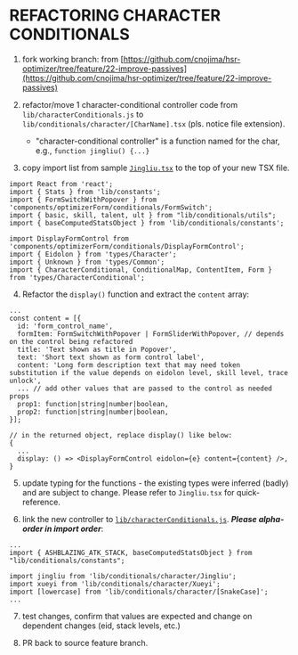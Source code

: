 # REFACTORING CHARACTER CONDITIONALS

1. fork working branch: from [https://github.com/cnojima/hsr-optimizer/tree/feature/22-improve-passives](https://github.com/cnojima/hsr-optimizer/tree/feature/22-improve-passives)

1. refactor/move 1 character-conditional controller code from `lib/characterConditionals.js` to `lib/conditionals/character/[CharName].tsx` (pls. notice file extension).
    - "character-conditional controller" is a function named for the char, e.g., `function jingliu() {...}`

1. copy import list from sample [`Jingliu.tsx`](https://github.com/cnojima/hsr-optimizer/blob/feature/22-passives-drawer/src/lib/conditionals/character/Jingliu.tsx) to the top of your new TSX file.

``` 
import React from 'react';
import { Stats } from 'lib/constants';
import { FormSwitchWithPopover } from 'components/optimizerForm/conditionals/FormSwitch';
import { basic, skill, talent, ult } from "lib/conditionals/utils";
import { baseComputedStatsObject } from 'lib/conditionals/constants';

import DisplayFormControl from 'components/optimizerForm/conditionals/DisplayFormControl';
import { Eidolon } from 'types/Character';
import { Unknown } from 'types/Common';
import { CharacterConditional, ConditionalMap, ContentItem, Form } from 'types/CharacterConditional';

```

4. Refactor the `display()` function and extract the `content` array:
```
...
const content = [{
  id: 'form_control_name',
  formItem: FormSwitchWithPopover | FormSliderWithPopover, // depends on the control being refactored
  title: 'Text shown as title in Popover',
  text: 'Short text shown as form control label',
  content: 'Long form description text that may need token substitution if the value depends on eidolon level, skill level, trace unlock',
  ... // add other values that are passed to the control as needed props
  prop1: function|string|number|boolean,
  prop2: function|string|number|boolean,
}];

// in the returned object, replace display() like below:
{
  ...
  display: () => <DisplayFormControl eidolon={e} content={content} />,
}
```
5. update typing for the functions - the existing types were inferred (badly) and are subject to change.  Please refer to `Jingliu.tsx` for quick-reference.

6. link the new controller to [`lib/characterConditionals.js`](https://github.com/cnojima/hsr-optimizer/blob/feature/22-improve-passives/src/lib/characterConditionals.js).  ***Please alpha-order in import order***:
```
...
import { ASHBLAZING_ATK_STACK, baseComputedStatsObject } from "lib/conditionals/constants";

import jingliu from 'lib/conditionals/character/Jingliu';
import xueyi from 'lib/conditionals/character/Xueyi';
import [lowercase] from 'lib/conditionals/character/[SnakeCase]';
...
```
7. test changes, confirm that values are expected and change on dependent changes (eid, stack levels, etc.)

8. PR back to source feature branch.
